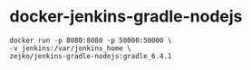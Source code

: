 # docker-jenkins-gradle-nodejs
    docker run -p 8080:8080 -p 50000:50000 \
    -v jenkins:/var/jenkins_home \
    zejko/jenkins-gradle-nodejs:gradle_6.4.1
    